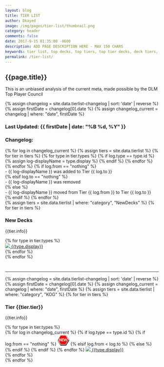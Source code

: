 ```yaml
---
layout: blog
title: TIER LIST
author: Dkayed
image: /img/pages/tier-list/thumbnail.png
category: header
comments: false
date: 2017-9-15 01:35:00 -0600
description: ADD PAGE DESCRIPTION HERE - MAX 150 CHARS
keywords: tier list, top decks, top tiers, top tier decks, deck tiers, deck ranks, deck types, best decks
permalink: /tier-list/
---
```


<div class="section">
    <h2 class="text-center">{{page.title}}</h2>
    <p class="text-center"> This is an unbiased analysis of the current meta, made possible by the DLM Top Player Council</p>    
</div>

<div class="section">
    {% assign changelog = site.data.tierlist-changelog | sort: 'date' | reverse %}
    {% assign firstDate = changelog[0].date %}
    {% assign changelog_current = changelog | where: "date", firstDate %}
    <h3>Last Updated: {{ firstDate | date: "%B %d, %Y" }}</h3>
    <h3>Changelog:</h3>    
    {% for log in changelog_current %}
        {% assign tiers = site.data.tierlist %}
        {% for tier in tiers %} 
            {% for type in tier.types %}
                {% if log.type == type.id %}
                    {% assign log-displayName = type.display %}
                {% endif %}
            {% endfor %}
        {% endfor %}
        {% if log.from == "nothing" %}
            <div>- {{ log-displayName }} was added to Tier {{ log.to }}</div>
        {% elsif log.to == "nothing" %}
            <div>- {{ log-displayName }} was removed</div>
        {% else %}
            <div>- {{ log-displayName }} moved from Tier {{ log.from }} to Tier {{ log.to }}</div>
        {% endif %}          
    {% endfor %}                
</div>

<div class="section">
    {% assign tiers = site.data.tierlist | where: "category", "NewDecks" %}
    {% for tier in tiers %}
        <div class="section">
            <h3>New Decks</h3>
            <p>{{tier.info}}</p>
            <div class="decktype-filter row">
                {% for type in tier.types %}
                    <div class="btn-wrapper col-sm-6 col-md-4 col-lg-3" >
                        <a class="btn-decktype" href="{{site.url}}/tier-list/{{type.id}}">
                            <img class="decktype-card" src= "https://yugiohprices.com/api/card_image/{{type.card}}"/>
                            <span class="decktype-display">{{type.display}}</span>
                        </a>
                    </div>
                {% endfor %}
            </div>
        </div>
    {% endfor %}
</div>

<hr style="border-color: #D8D8D8; margin-top: 40px;">

<div class="section">
    {% assign changelog = site.data.tierlist-changelog | sort: 'date' | reverse %}
    {% assign firstDate = changelog[0].date %}
    {% assign changelog_current = changelog | where: "date", firstDate %}  
    {% assign tiers = site.data.tierlist | where: "category", "KOG" %}
    {% for tier in tiers %}
        <div class="section">
            <h3>Tier {{tier.tier}}</h3>
            <p>{{tier.info}}</p>
            <div class="decktype-filter row">
                {% for type in tier.types %}
                    <div class="btn-wrapper col-sm-6 col-md-4 col-lg-3" >
                        {% for log in changelog_current %}
                            {% if log.type == type.id %}
                                {% if log.from == "nothing" %}
                                    <img class="decktype-new" src="/img/assets/new.png" />
                                {% elsif log.from < log.to %}
                                    <span class="fa-stack fa-1x decktype-new">
                                        <i class="fa fa-circle fa-stack-2x" style="color: red;"></i>
                                        <i class="fa fa-arrow-down fa-stack-1x" style="color: white;"></i>
                                    </span>     
                                {% else %}
                                    <span class="fa-stack fa-1x decktype-new">
                                        <i class="fa fa-circle fa-stack-2x" style="color: green;"></i>
                                        <i class="fa fa-arrow-up fa-stack-1x" style="color: white;"></i>
                                    </span>     
                                {% endif %}
                            {% endif %}
                        {% endfor %}
                        <a class="btn-decktype" href="{{site.url}}/tier-list/{{type.id}}">
                            <img class="decktype-card" src= "https://yugiohprices.com/api/card_image/{{type.card}}"/>
                            <span class="decktype-display">{{type.display}}</span>
                        </a>
                    </div>
                {% endfor %}
            </div>
        </div>
    {% endfor %}
</div>